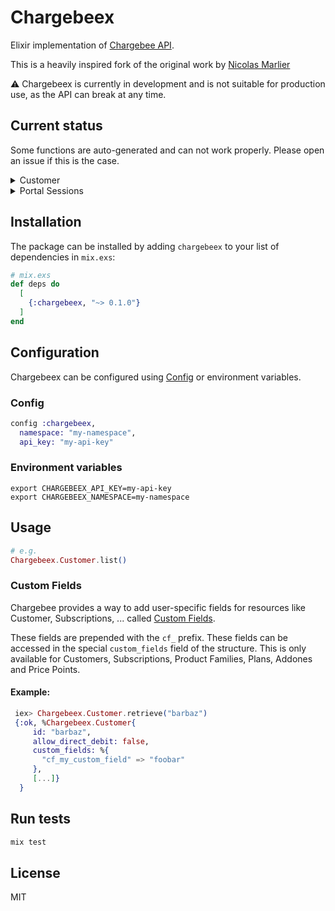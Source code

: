 # Chargebeex

Elixir implementation of [Chargebee
API](https://apidocs.chargebee.com/docs/api).

This is a heavily inspired fork of the original work by [Nicolas
Marlier](https://github.com/NicolasMarlier/chargebee-elixir)

:warning: Chargebeex is currently in development and is not suitable for production
use, as the API can break at any time.

## Current status

Some functions are auto-generated and can not work properly. Please open an
issue if this is the case.

<details>
<summary>Customer</summary>

- [x] Create
- [x] Retrieve
- [x] Update
- [x] Delete
- [x] Update payment method
- [ ] List of contacts
- [ ] Add contacts
- [ ] Update contacts
- [ ] Delete contacts
- [x] Assign payment role
- [x] Record an excess payment
- [x] Collect payment
- [x] Change billing date
- [x] Merge customers
- [x] Clear personal data
- [x] Link a customer
- [x] Delink a customer
- [x] Update hierarchy access settings
</details>
<details>
<summary>Portal Sessions</summary>

- [x] Create
- [x] Retrieve
- [x] Logout
- [x] Activate
</details>

## Installation

The package can be installed by adding `chargebeex` to your list of dependencies in `mix.exs`:

```elixir
# mix.exs
def deps do
  [
    {:chargebeex, "~> 0.1.0"}
  ]
end
```

## Configuration

Chargebeex can be configured using [Config](https://hexdocs.pm/elixir/1.12/Config.html) or environment variables.

### Config

```elixir
config :chargebeex,
  namespace: "my-namespace",
  api_key: "my-api-key"
```

### Environment variables

```
export CHARGEBEEX_API_KEY=my-api-key
export CHARGEBEEX_NAMESPACE=my-namespace
```

## Usage

```elixir
# e.g.
Chargebeex.Customer.list()
```

### Custom Fields

Chargebee provides a way to add user-specific fields for resources like
Customer, Subscriptions, ... called [Custom
Fields](https://www.chargebee.com/docs/2.0/custom_fields.html).

These fields are prepended with the `cf_` prefix. These fields can be accessed
in the special `custom_fields` field of the structure. This is only available
for Customers, Subscriptions, Product Families, Plans, Addones and Price Points.

#### Example:

```elixir
 iex> Chargebeex.Customer.retrieve("barbaz")
 {:ok, %Chargebeex.Customer{
     id: "barbaz",
     allow_direct_debit: false,
     custom_fields: %{
       "cf_my_custom_field" => "foobar"
     },
     [...]}
  }
```

## Run tests

```sh
mix test
```

## License
MIT

